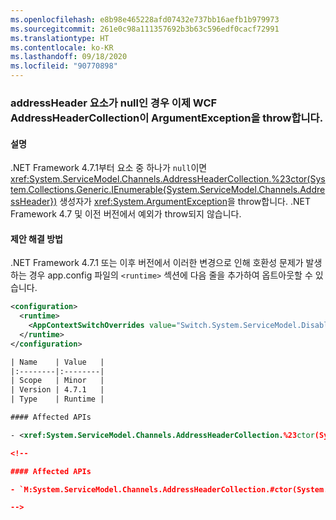 ```yaml
---
ms.openlocfilehash: e8b98e465228afd07432e737bb16aefb1b979973
ms.sourcegitcommit: 261e0c98a111357692b3b63c596edf0cacf72991
ms.translationtype: HT
ms.contentlocale: ko-KR
ms.lasthandoff: 09/18/2020
ms.locfileid: "90770898"
---
```

### <a name="wcf-addressheadercollection-now-throws-an-argumentexception-if-an-addressheader-element-is-null"></a>addressHeader 요소가 null인 경우 이제 WCF AddressHeaderCollection이 ArgumentException을 throw합니다.

#### <a name="details"></a>설명

.NET Framework 4.7.1부터 요소 중 하나가 `null`이면 <xref:System.ServiceModel.Channels.AddressHeaderCollection.%23ctor(System.Collections.Generic.IEnumerable{System.ServiceModel.Channels.AddressHeader})> 생성자가 <xref:System.ArgumentException>을 throw합니다. .NET Framework 4.7 및 이전 버전에서 예외가 throw되지 않습니다.

#### <a name="suggestion"></a>제안 해결 방법

.NET Framework 4.7.1 또는 이후 버전에서 이러한 변경으로 인해 호환성 문제가 발생하는 경우 app.config 파일의 `<runtime>` 섹션에 다음 줄을 추가하여 옵트아웃할 수 있습니다.

```xml
<configuration>
  <runtime>
    <AppContextSwitchOverrides value="Switch.System.ServiceModel.DisableAddressHeaderCollectionValidation=true" />
  </runtime>
</configuration>

| Name    | Value   |
|:--------|:--------|
| Scope   | Minor   |
| Version | 4.7.1   |
| Type    | Runtime |

#### Affected APIs

- <xref:System.ServiceModel.Channels.AddressHeaderCollection.%23ctor(System.Collections.Generic.IEnumerable{System.ServiceModel.Channels.AddressHeader})>

<!--

#### Affected APIs

- `M:System.ServiceModel.Channels.AddressHeaderCollection.#ctor(System.Collections.Generic.IEnumerable{System.ServiceModel.Channels.AddressHeader})`

-->
